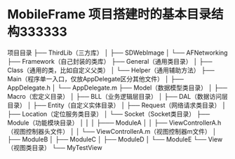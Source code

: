 # MobileFrame  项目搭建时的基本目录结构333333

项目目录
├── ThirdLib（三方库）
│   ├── SDWebImage
│   └── AFNetworking
├── Framework（自己封装的类库）
├── General（通用类目录）
│   ├── Class（通用的类，比如自定义父类）
│   └── Helper（通用辅助方法）
├── Main（程序单一入口，仅放AppDelegate区分其他文件）
│   ├── AppDelegate.h
│   └── AppDelegate.m
├── Model（数据模型类目录）
│   ├── Macro（宏定义目录）
│   ├── BLL（业务逻辑层目录）
│   ├── DAL（数据访问层目录）
│   ├── Entity（自定义实体目录）
│   ├── Request（网络请求类目录）
│   ├── Location（定位服务类目录）
│   └── Socket（Socket类目录）
├── Module（功能模块目录）
│   │ 
│   ├─── ModuleA
│   │      ├── ViewControllerA.h（视图控制器头文件）
│   │      └── ViewControllerA.m（视图控制器m文件）
│   ├── ModuleB
│   ├── ModuleC
│   ├── ModuleD
│   └── ModuleE
└── View（视图类目录）
    └── MyTestView

